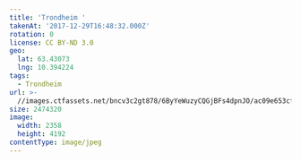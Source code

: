 ```yaml
---
title: 'Trondheim '
takenAt: '2017-12-29T16:48:32.000Z'
rotation: 0
license: CC BY-ND 3.0
geo:
  lat: 63.43073
  lng: 10.394224
tags:
  - Trondheim
url: >-
  //images.ctfassets.net/bncv3c2gt878/6ByYeWuzyCQGjBFs4dpnJO/ac09e653cf56f275c3a53c9f8a7c545d/trondheim_25504900668_o
size: 2474320
image:
  width: 2358
  height: 4192
contentType: image/jpeg
---
```


